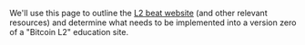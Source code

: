 We'll use this page to outline the [L2 beat website](https://l2beat.com/scaling/summary) (and other relevant resources) and determine what needs to be implemented into a version zero of a "Bitcoin L2" education site.
